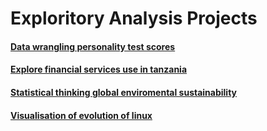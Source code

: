 # Exploritory Analysis Projects

#### [Data wrangling personality test scores](/Data-wrangling-personality-test-scores)

#### [Explore financial services use in tanzania](/Explore-financial-services-use-in-tanzania)

#### [Statistical thinking global enviromental sustainability](/Statistical-thinking-global-enviromental-sustainability)

#### [Visualisation of evolution of linux](/Visualisation-of-evolution-of-linux)
